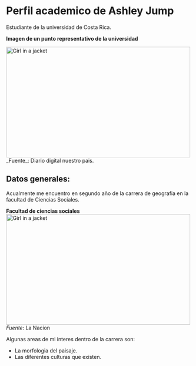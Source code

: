 # Perfil academico de Ashley Jump
Estudiante de la universidad de Costa Rica.  

**Imagen de un punto representativo de la universidad**

<img src="https://sfo2.digitaloceanspaces.com/elpaiscr/2019/05/UCRdebate.jpg" alt="Girl in a jacket" width="500" height="300">  
_Fuente_: Diario digital nuestro pais.

## Datos generales:  

Acualmente me encuentro en segundo año de la carrera de geografia en la facultad de Ciencias Sociales.

**Facultad de ciencias sociales**  
<img src="https://www.nacion.com/resizer/wdAzA1JchmQNY9rREXl8LkHFsf8=/arc-anglerfish-arc2-prod-gruponacion/public/RQKETSYPYRAFXLMQZPWHBBBGT4.jpg" alt="Girl in a jacket" width="500" height="300">  
_Fuente_: La Nacion

Algunas areas de mi interes dentro de la carrera son:

- La morfologia del paisaje.  
- Las diferentes culturas que existen.  



